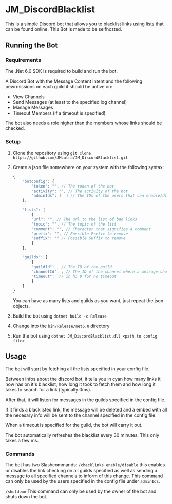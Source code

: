 # JM_DiscordBlacklist
This is a simple Discord bot that allows you to blacklist links using lists that can be found online.
This Bot is made to be selfhosted.
## Running the Bot
### Requirements
The .Net 6.0 SDK is required to build and run the bot.

A Discord Bot with the Message Content Intent and the following pewrmissions on each guild it should be active on:
- View Channels
- Send Messages (at least to the specified log channel)
- Manage Messages
- Timeout Members (if a timeout is specified)


The bot also needs a role higher than the members whose links should be checked.

### Setup
1. Clone the repository using `git clone https://github.com/JMLutra/JM_DiscordBlacklist.git`
2. Create a json file somewhere on your system with the following syntax:

    ```javascript
    {
        "botconfig": {
            "token": "", // The token of the bot
            "activity": "", // The activity of the bot
            "adminIds": [  ] // The IDs of the users that can enable/disable the link checking
        },
    
        "lists": [
            {
            "url": "", // The url to the list of bad links
            "topic": "", // The topic of the list
            "comment": "", // Character that signifies a comment
            "prefix": "", // Possible Prefix to remove
            "suffix": "" // Possible Suffix to remove
            }
        ],
    
        "guilds": [
            {
            "guildId": , // The ID of the guild
            "channelId": , // The ID of the channel where a message should be sent when a link is found
            "timeout":  // in h; 0 for no timeout
            }
        ]
    }
    ```
    You can have as many lists and guilds as you want, just repeat the json objects.

3. Build the bot using `dotnet build -c Release`
4. Change into the `bin/Release/net6.0` directory
5. Run the bot using `dotnet JM_DiscordBlacklist.dll <path to config file>`

## Usage
The bot will start by fetching all the lists specified in your config file. 

Between infos about the discord bot, it tells you in cyan how many links it now has on it's blacklist, how long it took to fetch them and how long it takes to search for a link (typically 0ms).

After that, it will listen for messages in the guilds specified in the config file. 

If it finds a blacklisted link, the message will be deleted and a embed with all the necesary info will be sent to the channel specified in the config file.

When a timeout is specified for the guild, the bot will carry it out.

The bot automatically refreshes the blacklist every 30 minutes. This only takes a few ms.

### Commands
The bot has two Slashcommands:
`/checklinks enable/disable` this enables or disables the link checking on all guilds specified as well as sending a message to all specified channels to inform of this change. This command can only be used by the users specified in the config file under `adminIds`.

`/shutdown` This command can only be used by the owner of the bot and shuts down the bot.
